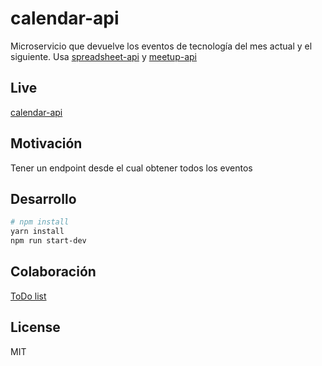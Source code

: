 # calendar-api

Microservicio que devuelve los eventos de tecnología del mes actual y el siguiente. Usa [spreadsheet-api](https://spreadsheet-api.now.sh/) y [meetup-api](https://meetup-api.now.sh/)

## Live

[calendar-api](http://calendar-api.now.sh/)

## Motivación

Tener un endpoint desde el cual obtener todos los eventos

## Desarrollo

```bash
# npm install
yarn install
npm run start-dev
```

## Colaboración

[ToDo list](https://github.com/meetupjs-ar/calendar-api/projects/1)

## License

MIT